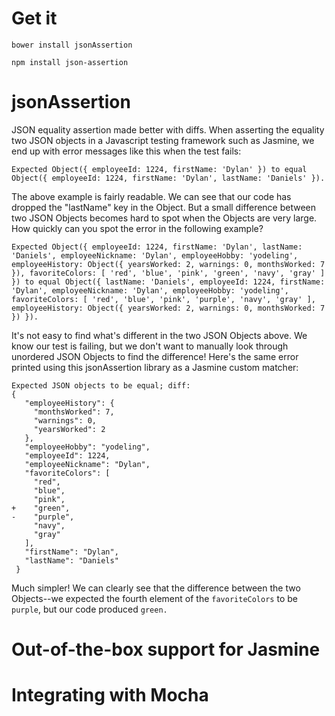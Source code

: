 # Get it

```
bower install jsonAssertion
```

```
npm install json-assertion
```

# jsonAssertion
JSON equality assertion made better with diffs. When asserting the equality two JSON objects in a Javascript testing framework such as Jasmine, we end up with error messages like this when the test fails: 

```
Expected Object({ employeeId: 1224, firstName: 'Dylan' }) to equal Object({ employeeId: 1224, firstName: 'Dylan', lastName: 'Daniels' }).
```

The above example is fairly readable. We can see that our code has dropped the "lastName" key in the Object. But a small difference between two JSON Objects becomes hard to spot when the Objects are very large. How quickly can you spot the error in the following example?

```
Expected Object({ employeeId: 1224, firstName: 'Dylan', lastName: 'Daniels', employeeNickname: 'Dylan', employeeHobby: 'yodeling', employeeHistory: Object({ yearsWorked: 2, warnings: 0, monthsWorked: 7 }), favoriteColors: [ 'red', 'blue', 'pink', 'green', 'navy', 'gray' ] }) to equal Object({ lastName: 'Daniels', employeeId: 1224, firstName: 'Dylan', employeeNickname: 'Dylan', employeeHobby: 'yodeling', favoriteColors: [ 'red', 'blue', 'pink', 'purple', 'navy', 'gray' ], employeeHistory: Object({ yearsWorked: 2, warnings: 0, monthsWorked: 7 }) }).
```

It's not easy to find what's different in the two JSON Objects above. We know our test is failing, but we don't want to manually look through unordered JSON Objects to find the difference! Here's the same error printed using this jsonAssertion library as a Jasmine custom matcher:

```
Expected JSON objects to be equal; diff:
{
   "employeeHistory": {
     "monthsWorked": 7,
     "warnings": 0,
     "yearsWorked": 2
   },
   "employeeHobby": "yodeling",
   "employeeId": 1224,
   "employeeNickname": "Dylan",
   "favoriteColors": [
     "red",
     "blue",
     "pink",
+    "green",
-    "purple",
     "navy",
     "gray"
   ],
   "firstName": "Dylan",
   "lastName": "Daniels"
 }
```

Much simpler! We can clearly see that the difference between the two Objects--we expected the fourth element of the `favoriteColors` to be `purple`, but our code produced `green.`

# Out-of-the-box support for Jasmine



# Integrating with Mocha

